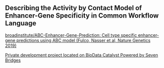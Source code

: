 
## Describing the Activity by Contact Model of Enhancer-Gene Specificity in Common Workflow Language
  
[broadinstitute/ABC-Enhancer-Gene-Prediction: Cell type specific enhancer-gene predictions using ABC model (Fulco, Nasser et al, Nature Genetics 2019)](https://github.com/broadinstitute/ABC-Enhancer-Gene-Prediction) 


[Private development project located on BioData Catalyst Powered by Seven Bridges](https://platform.sb.biodatacatalyst.nhlbi.nih.gov/u/dave/abc-development-scratch-project) 